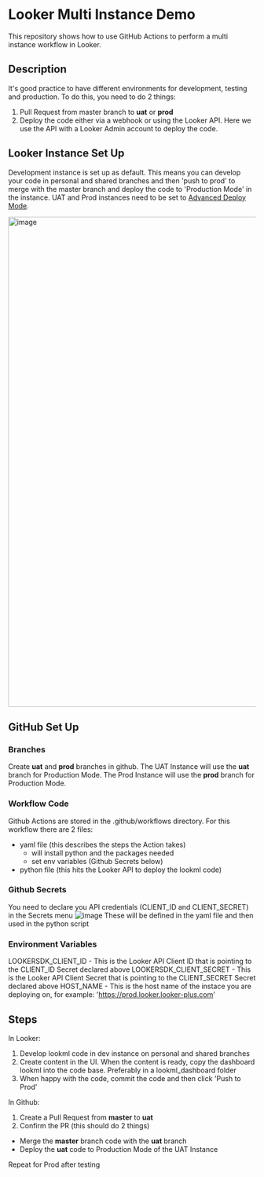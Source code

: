 # Looker Multi Instance Demo

This repository shows how to use GitHub Actions to perform a multi instance workflow in Looker.

## Description

It's good practice to have different environments for development, testing and production.
To do this, you need to do 2 things:
1. Pull Request from master branch to **uat** or **prod**
2. Deploy the code either via a webhook or using the Looker API.
Here we use the API with a Looker Admin account to deploy the code.

## Looker Instance Set Up
Development instance is set up as default. This means you can develop your code in personal and shared branches and then 'push to prod' to merge with the master branch and deploy the code to 'Production Mode' in the instance.
UAT and Prod instances need to be set to [Advanced Deploy Mode](https://docs.looker.com/data-modeling/getting-started/advanced-deploy-mode).

<img width="997" alt="image" src="https://github.com/sam-pitcher/multi_instance_demo/assets/45974014/96ec36d9-dc4a-434a-92b7-e8733f31965b">


## GitHub Set Up
### Branches
Create **uat** and **prod** branches in github.
The UAT Instance will use the **uat** branch for Production Mode.
The Prod Instance will use the **prod** branch for Production Mode.

### Workflow Code
Github Actions are stored in the .github/workflows directory.
For this workflow there are 2 files:
- yaml file (this describes the steps the Action takes)
    - will install python and the packages needed
    - set env variables (Github Secrets below)
- python file (this hits the Looker API to deploy the lookml code)

### Github Secrets
You need to declare you API credentials (CLIENT_ID and CLIENT_SECRET) in the Secrets menu
![image](https://user-images.githubusercontent.com/45974014/156515663-08e732ec-0d70-4f7b-91fa-e1dfea1c146e.png)
These will be defined in the yaml file and then used in the python script

### Environment Variables
LOOKERSDK_CLIENT_ID - This is the Looker API Client ID that is pointing to the CLIENT_ID Secret declared above
LOOKERSDK_CLIENT_SECRET - This is the Looker API Client Secret that is pointing to the CLIENT_SECRET Secret declared above
HOST_NAME - This is the host name of the instace you are deploying on, for example: 'https://prod.looker.looker-plus.com'

## Steps

In Looker:
1. Develop lookml code in dev instance on personal and shared branches
2. Create content in the UI. When the content is ready, copy the dashboard lookml into the code base. Preferably in a lookml_dashboard folder
3. When happy with the code, commit the code and then click 'Push to Prod'

In Github:
1. Create a Pull Request from **master** to **uat**
2. Confirm the PR (this should do 2 things)
  - Merge the **master** branch code with the **uat** branch
  - Deploy the **uat** code to Production Mode of the UAT Instance

Repeat for Prod after testing
